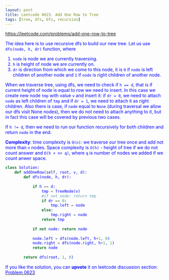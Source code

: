 ```yaml
---
layout: post
title: Leetcode 0623. Add One Row to Tree
tags: [tree, dfs, bfs, recursion]
---
```


<a href="https://leetcode.com/problems/add-one-row-to-tree"> <font color = blue>https://leetcode.com/problems/add-one-row-to-tree

The idea here is to use recursive dfs to build our new tree. Let us use `dfs(node, h, dr)` function, where

1. `node` is node we are currently traversing.
2. `h` is height of node we are currently on.
3. `dr` is direction from which we come to this node, it is `0` if `node` is left children of another node and `1` if `node` is right children of another node.

When we traverse tree, using dfs, we need to check if `h == d`, that is if current height of node is equal to row we need to insert. In this case we create new node `tmp` with value `v` and insert it: if `dr = 0`, we need to attach `node` as left children of `tmp` and if `dr = 1`, we need to attach it as right children. Also there is case, if `node` equal to `None` (during traversal we allow our dfs visit None nodes), then we do not need to attach anything to it, but in fact this case will be covered by previous two cases.

If `h != d`, then we need to run our function recursively for both children and return `node` in the end.

**Complexity**: time complexity is `O(n)`: we traverse our tree once and add not more than `n` nodes. Space complexity is `O(h)` - height of tree if we do not count answer and `O(h + n+ q)`, where `q` is number of nodes we added if we count anwer space.

```python
class Solution:
    def addOneRow(self, root, v, d):
        def dfs(node, h, dr):
            
            if h == d:
                tmp = TreeNode(v)
                #if not node: return tmp
                if dr == 0:
                    tmp.left = node
                else:
                    tmp.right = node
                return tmp
            
            if not node: return node
            
            node.left = dfs(node.left, h+1, 0)
            node.right = dfs(node.right, h+1, 1)
            return node
            
        return dfs(root, 1, 0)
```

If you like the solution, you can **upvote** it on leetcode discussion section:<a href="https://leetcode.com/problems/add-one-row-to-tree/discuss/1101200/python-simple-dfs-explained"> <font color = blue>Problem 0623
